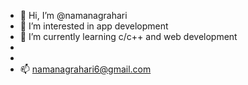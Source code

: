 - 👋 Hi, I’m @namanagrahari
- 👀 I’m interested in app development
- 🌱 I’m currently learning c/c++ and web development
- 
- 
- 📫 namanagrahari6@gmail.com

<!---
namanagrahari/namanagrahari is a ✨ special ✨ repository because its `README.md` (this file) appears on your GitHub profile.
You can click the Preview link to take a look at your changes.
--->
